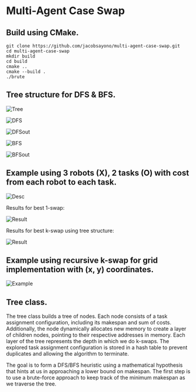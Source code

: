 # Multi-Agent Case Swap

## Build using CMake.
```
git clone https://github.com/jacobsayono/multi-agent-case-swap.git
cd multi-agent-case-swap
mkdir build
cd build
cmake ..
cmake --build .
./brute
```

## Tree structure for DFS & BFS.

![Tree](assets/tree.jpg)

![DFS](assets/DFS.jpg)

![DFSout](assets/DFSout.png)

![BFS](assets/BFS.jpg)

![BFSout](assets/BFSout.png)

## Example using 3 robots (X), 2 tasks (O) with cost from each robot to each task.

![Desc](assets/1-swap.jpg)

Results for best 1-swap:

![Result](assets/results.png)

Results for best k-swap using tree structure:

![Result](assets/brute.png)

## Example using recursive k-swap for grid implementation with (x, y) coordinates.

![Example](assets/milestone.png)

## Tree class.

The tree class builds a tree of nodes. Each node consists of a task assignment configuration, including its makespan and sum of costs. Additionally, the node dynamically allocates new memory to create a layer of children nodes, pointing to their respective addresses in memory. Each layer of the tree represents the depth in which we do k-swaps. The explored task assignment configuration is stored in a hash table to prevent duplicates and allowing the algorithm to terminate.

The goal is to form a DFS/BFS heuristic using a mathematical hypothesis that hints at us in approaching a lower bound on makespan. The first step is to use a brute-force approach to keep track of the minimum makespan as we traverse the tree.
